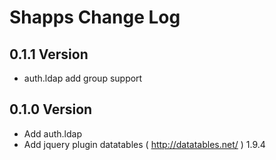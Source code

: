 Shapps Change Log
=====================

0.1.1 Version
-----------------
* auth.ldap add group support

0.1.0 Version
-----------------

* Add auth.ldap
* Add jquery plugin datatables ( http://datatables.net/ ) 1.9.4
